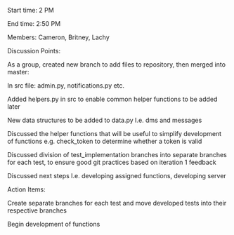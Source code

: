 Start time: 2 PM 

End time: 2:50 PM 

 

Members:  Cameron, Britney, Lachy 

 

Discussion Points: 

As a group, created new branch to add files to repository, then merged into master: 

In src file: admin.py, notifications.py etc. 

Added helpers.py in src to enable common helper functions to be added later 

New data structures to be added to data.py I.e. dms and messages 

Discussed the helper functions that will be useful to simplify development of functions e.g. check_token to determine whether a token is valid 

Discussed division of test_implementation branches into separate branches for each test, to ensure good git practices based on iteration 1 feedback 

Discussed next steps I.e. developing assigned functions, developing server 

Action Items: 

Create separate branches for each test and move developed tests into their respective branches 

Begin development of functions 

 

 

 